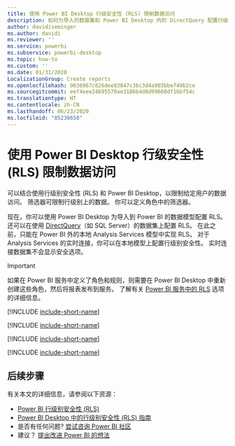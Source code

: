 ```yaml
---
title: 使用 Power BI Desktop 行级安全性 (RLS) 限制数据访问
description: 如何为导入的数据集和 Power BI Desktop 内的 DirectQuery 配置行级别安全性。
author: davidiseminger
ms.author: davidi
ms.reviewer: ''
ms.service: powerbi
ms.subservice: powerbi-desktop
ms.topic: how-to
ms.custom: ''
ms.date: 01/31/2020
LocalizationGroup: Create reports
ms.openlocfilehash: 9036967c826dee83847c3bc3d4a903bbe749b2ce
ms.sourcegitcommit: eef4eee24695570ae3186b4d8d99660df16bf54c
ms.translationtype: HT
ms.contentlocale: zh-CN
ms.lasthandoff: 06/23/2020
ms.locfileid: "85238650"
---
```

# <a name="restrict-data-access-with-row-level-security-rls-for-power-bi-desktop"></a>使用 Power BI Desktop 行级安全性 (RLS) 限制数据访问

可以结合使用行级别安全性 (RLS) 和 Power BI Desktop，以限制给定用户的数据访问。 筛选器可限制行级别上的数据。 你可以定义角色中的筛选器。

现在，你可以使用 Power BI Desktop 为导入到 Power BI 的数据模型配置 RLS。 还可以在使用 [DirectQuery](../connect-data/desktop-use-directquery.md)（如 SQL Server）的数据集上配置 RLS。 在此之前，只能在 Power BI 外的本地 Analysis Services 模型中实现 RLS。 对于 Analysis Services 的实时连接，你可以在本地模型上配置行级别安全性。 实时连接数据集不会显示安全选项。

> [!IMPORTANT]
> 如果在 Power BI 服务中定义了角色和规则，则需要在 Power BI Desktop 中重新创建这些角色，然后将报表发布到服务。 了解有关 [Power BI 服务中的 RLS](../admin/service-admin-rls.md) 选项的详细信息。

[!INCLUDE [include-short-name](../includes/rls-desktop-define-roles.md)]

[!INCLUDE [include-short-name](../includes/rls-desktop-view-as-roles.md)]

[!INCLUDE [include-short-name](../includes/rls-limitations.md)]

[!INCLUDE [include-short-name](../includes/rls-faq.md)]

## <a name="next-steps"></a>后续步骤

有关本文的详细信息，请参阅以下资源：

- [Power BI 行级别安全性 (RLS)](../admin/service-admin-rls.md)
- [Power BI Desktop 中的行级别安全性 (RLS) 指南](../guidance/rls-guidance.md)
- 是否有任何问题? [尝试咨询 Power BI 社区](https://community.powerbi.com/)
- 建议？ [提出改进 Power BI 的想法](https://ideas.powerbi.com/)
